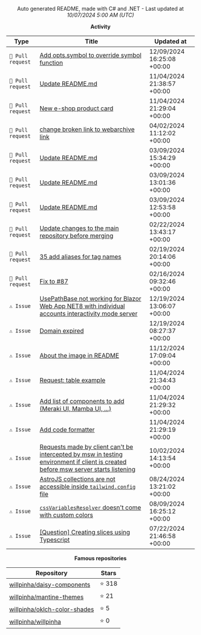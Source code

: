 <div align="center">

Auto generated README, made with C# and .NET - Last updated at *10/07/2024 5:00 AM (UTC)*

**Activity**

|Type|Title|Updated at|
|---|---|---|
|`🚀 Pull request`|[Add opts.symbol to override symbol function](https://github.com/terkelg/prompts/pull/301)|12/09/2024 16:25:08 +00:00|
|`🚀 Pull request`|[Update README.md](https://github.com/willpinha/daisy-components/pull/106)|11/04/2024 21:38:57 +00:00|
|`🚀 Pull request`|[New e-shop product card](https://github.com/willpinha/daisy-components/pull/81)|11/04/2024 21:29:04 +00:00|
|`🚀 Pull request`|[change broken link to webarchive link](https://github.com/OWASP/CheatSheetSeries/pull/1367)|04/02/2024 11:12:02 +00:00|
|`🚀 Pull request`|[Update README.md](https://github.com/willpinha/daisy-components/pull/94)|03/09/2024 15:34:29 +00:00|
|`🚀 Pull request`|[Update README.md](https://github.com/willpinha/daisy-components/pull/93)|03/09/2024 13:01:36 +00:00|
|`🚀 Pull request`|[Update README.md](https://github.com/willpinha/daisy-components/pull/92)|03/09/2024 12:53:58 +00:00|
|`🚀 Pull request`|[Update changes to the main repository before merging](https://github.com/StrawHatHacker/daisy-collection/pull/1)|02/22/2024 13:43:17 +00:00|
|`🚀 Pull request`|[35 add aliases for tag names](https://github.com/willpinha/daisy-components/pull/91)|02/19/2024 20:14:06 +00:00|
|`🚀 Pull request`|[Fix to #87](https://github.com/willpinha/daisy-components/pull/88)|02/16/2024 09:32:46 +00:00|
|`⚠️ Issue`|[UsePathBase not working for Blazor Web App NET8 with individual accounts interactivity mode server](https://github.com/dotnet/aspnetcore/issues/54723)|12/19/2024 13:06:07 +00:00|
|`⚠️ Issue`|[Domain expired](https://github.com/willpinha/mantine-themes/issues/1)|12/19/2024 08:27:37 +00:00|
|`⚠️ Issue`|[About the image in README](https://github.com/catppuccin/daisyui/issues/41)|11/12/2024 17:09:04 +00:00|
|`⚠️ Issue`|[Request: table example](https://github.com/willpinha/daisy-components/issues/98)|11/04/2024 21:34:43 +00:00|
|`⚠️ Issue`|[Add list of components to add (Meraki UI, Mamba UI, ...)](https://github.com/willpinha/daisy-components/issues/97)|11/04/2024 21:29:32 +00:00|
|`⚠️ Issue`|[Add code formatter](https://github.com/willpinha/daisy-components/issues/70)|11/04/2024 21:29:19 +00:00|
|`⚠️ Issue`|[Requests made by client can't be intercepted by msw in testing environment if client is created before msw server starts listening](https://github.com/openapi-ts/openapi-typescript/issues/1878)|10/02/2024 14:13:54 +00:00|
|`⚠️ Issue`|[AstroJS collections are not accessible inside `tailwind.config` file](https://github.com/withastro/astro/issues/11831)|08/24/2024 13:21:02 +00:00|
|`⚠️ Issue`|[`cssVariablesResolver` doesn't come with custom colors](https://github.com/mantinedev/mantine/issues/6649)|08/09/2024 16:25:12 +00:00|
|`⚠️ Issue`|[[Question] Creating slices using Typescript](https://github.com/pmndrs/zustand/issues/508)|07/22/2024 21:46:58 +00:00|

**Famous repositories**

|Repository|Stars|
|---|---|
|[willpinha/daisy-components](https://github.com/willpinha/daisy-components)|⭐ 318|
|[willpinha/mantine-themes](https://github.com/willpinha/mantine-themes)|⭐ 21|
|[willpinha/oklch-color-shades](https://github.com/willpinha/oklch-color-shades)|⭐ 5|
|[willpinha/willpinha](https://github.com/willpinha/willpinha)|⭐ 0|

</div>